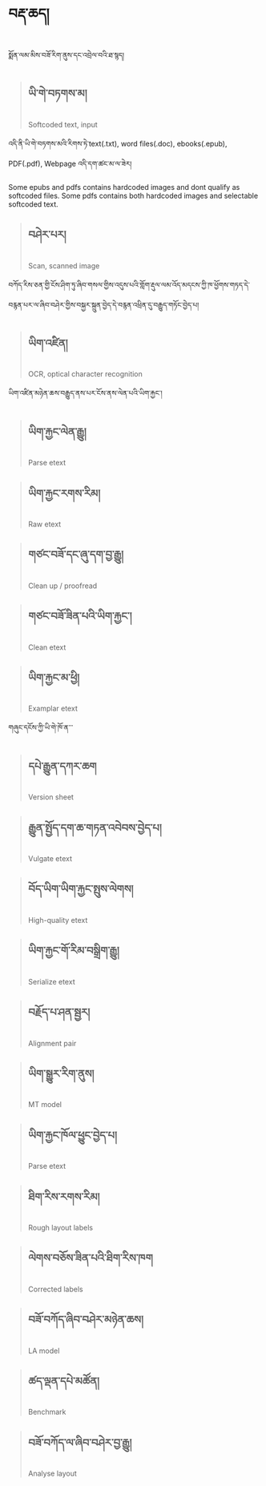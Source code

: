 # བརྡ་ཆད།
སྨོན་ལམ་མིས་བཟོ་རིག་ནུས་དང་འབྲེལ་བའི་ཐ་སྙད།

> ## ཡི་གེ་བཏགས་མ། 
> Softcoded text, input

འདི་ནི་ཡི་གེ་བཏགས་མའི་རིགས་ཏེ་text(.txt), word files(.doc), ebooks(.epub), PDF(.pdf), Webpage འདི་དག་ཚང་མ་ལ་ཟེར། 

Some epubs and pdfs contains hardcoded images and dont qualify as softcoded files. Some pdfs contains both hardcoded images and selectable softcoded text.

> ## བཤེར་པར། 
> Scan, scanned image

བཀོད་རིས་ཅན་གྱི་ངོས་ཤིག་ཏུ་ཞིབ་གསལ་གྱིས་འདུས་པའི་གློག་རྡུལ་ལམ་འོད་མདངས་ཀྱི་ཁ་ཕྱོགས་གཏད་དེ་བརྙན་པར་ལ་ཞིབ་བཤེར་གྱིས་བསྐྱར་སྐྲུན་བྱེད་དེ་བརྙན་འཕྲིན་དུ་བརྒྱུད་གཏོང་བྱེད་པ།

> ## ཡིག་འཛིན། 
> OCR, optical character recognition

ཡིག་འཛིན་མཉེན་ཆས་བརྒྱུད་ནས་པར་ངོས་ནས་ལེན་པའི་ཡིག་རྐྱང་།

> ## ཡིག་རྐྱང་ལེན་རྒྱུ། 
> Parse etext

> ## ཡིག་རྐྱང་རགས་རིམ། 
> Raw etext

> ## གཙང་བཟོ་དང་ཞུ་དག་བྱ་རྒྱུ།
> Clean up / proofread


> ## གཙང་བཟོ་ཟིན་པའི་ཡིག་རྐྱང་། 
> Clean etext

> ## ཡིག་རྐྱང་མ་ཕྱི། 
> Examplar etext

གཞུང་དངོས་ཀྱི་ཡི་གེ་ཁོ་ན་་་

> ## དཔེ་རྒྱུན་དཀར་ཆག 
> Version sheet


> ## རྒྱུན་སྤྱོད་དག་ཆ་གཏན་འབེབས་བྱེད་པ། 
> Vulgate etext

> ## བོད་ཡིག་ཡིག་རྐྱང་སྤུས་ལེགས། 
> High-quality etext


> ## ཡིག་རྐྱང་གོ་རིམ་བསྒྲིག་རྒྱུ། 
> Serialize etext

> ## བརྗོད་པ་ཤན་སྦྱར།
> Alignment pair


> ## ཡིག་སྒྱུར་རིག་ནུས། 
> MT model


> ## ཡིག་རྐྱང་ཁོལ་ཕྱུང་བྱེད་པ། 
> Parse etext


> ## ཐིག་རིས་རགས་རིམ།
> Rough layout labels

> ## ལེགས་བཅོས་ཟིན་པའི་ཐིག་རིས་ཁག
> Corrected labels

> ## བཟོ་བཀོད་ཞིབ་བཤེར་མཉེན་ཆས།
> LA model

> ## ཚད་ལྡན་དཔེ་མཚོན།
> Benchmark

> ## བཟོ་བཀོད་ལ་ཞིབ་བཤེར་བྱ་རྒྱུ།
> Analyse layout












